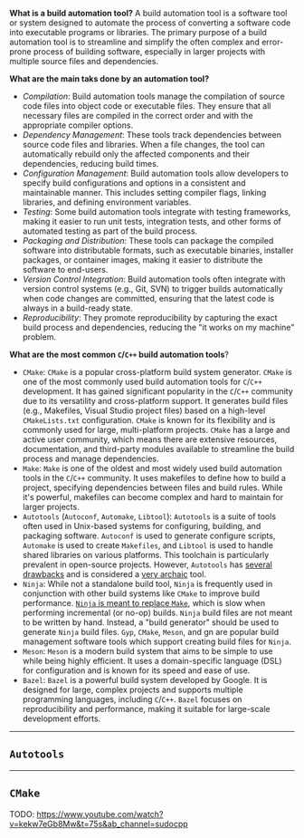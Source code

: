 **What is a build automation tool?**
A build automation tool is a software tool or system designed to automate the process of converting a software code into executable programs or libraries. The primary purpose of a build automation tool is to streamline and simplify the often complex and error-prone process of building software, especially in larger projects with multiple source files and dependencies.

**What are the main taks done by an automation tool?**
- *Compilation*: Build automation tools manage the compilation of source code files into object code or executable files. They ensure that all necessary files are compiled in the correct order and with the appropriate compiler options.
- *Dependency Management*: These tools track dependencies between source code files and libraries. When a file changes, the tool can automatically rebuild only the affected components and their dependencies, reducing build times.
- *Configuration Management*: Build automation tools allow developers to specify build configurations and options in a consistent and maintainable manner. This includes setting compiler flags, linking libraries, and defining environment variables.
- *Testing*: Some build automation tools integrate with testing frameworks, making it easier to run unit tests, integration tests, and other forms of automated testing as part of the build process.
- *Packaging and Distribution*: These tools can package the compiled software into distributable formats, such as executable binaries, installer packages, or container images, making it easier to distribute the software to end-users.
- *Version Control Integration*: Build automation tools often integrate with version control systems (e.g., Git, SVN) to trigger builds automatically when code changes are committed, ensuring that the latest code is always in a build-ready state.
- *Reproducibility*: They promote reproducibility by capturing the exact build process and dependencies, reducing the "it works on my machine" problem.

**What are the most common `C`/`C++` build automation tools**?
- `CMake`: `CMake` is a popular cross-platform build system generator. `CMake` is one of the most commonly used build automation tools for `C`/`C++` development. It has gained significant popularity in the `C`/`C++` community due to its versatility and cross-platform support. It generates build files (e.g., Makefiles, Visual Studio project files) based on a high-level `CMakeLists.txt` configuration. `CMake` is known for its flexibility and is commonly used for large, multi-platform projects. `CMake` has a large and active user community, which means there are extensive resources, documentation, and third-party modules available to streamline the build process and manage dependencies.
- `Make`: `Make` is one of the oldest and most widely used build automation tools in the `C`/`C++` community. It uses makefiles to define how to build a project, specifying dependencies between files and build rules. While it's powerful, makefiles can become complex and hard to maintain for larger projects.
- `Autotools` (`Autoconf`, `Automake`, `Libtool`): `Autotools` is a suite of tools often used in Unix-based systems for configuring, building, and packaging software. `Autoconf` is used to generate configure scripts, `Automake` is used to create `Makefiles`, and `Libtool` is used to handle shared libraries on various platforms. This toolchain is particularly prevalent in open-source projects. However, `Autotools` has [several drawbacks][1] and is considered a [very archaic][4] tool.
- `Ninja`: While not a standalone build tool, `Ninja` is frequently used in conjunction with other build systems like `CMake` to improve build performance. [`Ninja` is meant to replace `Make`][5], which is slow when performing incremental (or no-op) builds. `Ninja` build files are not meant to be written by hand. Instead, a "build generator" should be used to generate `Ninja` build files. `Gyp`, `CMake`, `Meson`, and gn are popular build management software tools which support creating build files for `Ninja`.
- `Meson`: `Meson` is a modern build system that aims to be simple to use while being highly efficient. It uses a domain-specific language (DSL) for configuration and is known for its speed and ease of use.
- `Bazel`: `Bazel` is a powerful build system developed by Google. It is designed for large, complex projects and supports multiple programming languages, including `C`/`C++`. `Bazel` focuses on reproducibility and performance, making it suitable for large-scale development efforts.

---

## `Autotools`


---

## `CMake`

TODO: https://www.youtube.com/watch?v=kekw7eGb8Mw&t=75s&ab_channel=sudocpp

[1]: https://stackoverflow.com/a/18291580/13998346
[2]: https://en.wikipedia.org/wiki/GNU_Autotools
[3]: https://en.wikipedia.org/wiki/Build_automation
[4]: https://gitlab.com/pdfgrep/pdfgrep/-/merge_requests/16#note_1542676068
[5]: https://en.wikipedia.org/wiki/Ninja_(build_system)
